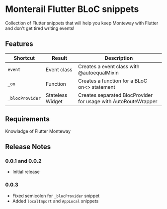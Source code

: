 # **Monterail Flutter BLoC snippets**

Collection of Flutter snippets that will help you keep Monteway with Flutter and don't get tired writing events!

## Features

| Shortcut   | Result                 | Description                                                                                                                                                                             |
| ---------- | ------------------------ | --------------------------------------------------------------------------------------------------------------------------------------------------------------------------------------- |
| `event`    | Event class          | Creates a event class with @autoequalMixin                                                                                                                                                              |
| `_on`    | Function          | Creates a function for a BLoC on<> statement                                                                                                                                                               |
| `_blocProvider`      | Stateless Widget             | Creates separated BlocProvider for usage with AutoRouteWrapper                                                                     

## Requirements
Knowladge of Flutter Monteway

## Release Notes


### 0.0.1 and 0.0.2

- Initial release

### 0.0.3
- Fixed semicolon for ```_blocProvider``` snippet
- Added ```localImport``` and ```AppLocal``` snippets

